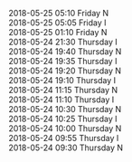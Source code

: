 2018-05-25 05:10 Friday  N  
2018-05-25 05:05 Friday  I  
2018-05-25 01:10 Friday  N  
2018-05-24 21:30 Thursday  I  
2018-05-24 19:40 Thursday  N  
2018-05-24 19:35 Thursday  I  
2018-05-24 19:20 Thursday  N  
2018-05-24 19:10 Thursday  I  
2018-05-24 11:15 Thursday  N  
2018-05-24 11:10 Thursday  I  
2018-05-24 10:30 Thursday  N  
2018-05-24 10:25 Thursday  I  
2018-05-24 10:00 Thursday  N  
2018-05-24 09:55 Thursday  I  
2018-05-24 09:30 Thursday  N  
